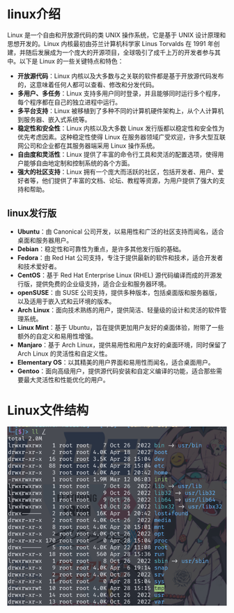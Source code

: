 # linux介绍

Linux 是一个自由和开放源代码的类 UNIX 操作系统，它是基于 UNIX 设计原理和思想开发的。Linux 内核最初由芬兰计算机科学家 Linus Torvalds 在 1991 年创建，并随后发展成为一个庞大的开源项目，全球吸引了成千上万的开发者参与其中。以下是 Linux 的一些关键特点和特色：

- **开放源代码**：Linux 内核以及大多数与之关联的软件都是基于开放源代码发布的，这意味着任何人都可以查看、修改和分发代码。
- **多用户、多任务**：Linux 支持多用户同时登录，并且能够同时运行多个程序，每个程序都在自己的独立进程中运行。
- **多平台支持**：Linux 被移植到了多种不同的计算机硬件架构上，从个人计算机到服务器、嵌入式系统等。
- **稳定性和安全性**：Linux 内核以及大多数 Linux 发行版都以稳定性和安全性为优先考虑因素。这种稳定性使得 Linux 在服务器领域广受欢迎，许多大型互联网公司和企业都在其服务器端采用 Linux 操作系统。
- **自由度和灵活性**：Linux 提供了丰富的命令行工具和灵活的配置选项，使得用户能够自由地定制和控制系统的各个方面。
- **强大的社区支持**：Linux 拥有一个庞大而活跃的社区，包括开发者、用户、爱好者等，他们提供了丰富的文档、论坛、教程等资源，为用户提供了强大的支持和帮助。

## linux发行版

- **Ubuntu**：由 Canonical 公司开发，以易用性和广泛的社区支持而闻名，适合桌面和服务器用户。
- **Debian**：稳定性和可靠性为重点，是许多其他发行版的基础。
- **Fedora**：由 Red Hat 公司支持，专注于提供最新的软件和技术，适合开发者和技术爱好者。
- **CentOS**：基于 Red Hat Enterprise Linux (RHEL) 源代码编译而成的开源发行版，提供免费的企业级支持，适合企业和服务器环境。
- **openSUSE**：由 SUSE 公司支持，提供多种版本，包括桌面版和服务器版，以及适用于嵌入式和云环境的版本。
- **Arch Linux**：面向技术熟练的用户，提供简洁、轻量级的设计和灵活的软件管理系统。
- **Linux Mint**：基于 Ubuntu，旨在提供更加用户友好的桌面体验，附带了一些额外的自定义和易用性增强。
- **Manjaro**：基于 Arch Linux，提供易用性和用户友好的桌面环境，同时保留了 Arch Linux 的灵活性和自定义性。
- **Elementary OS**：以其精美的用户界面和易用性而闻名，适合桌面用户。
- **Gentoo**：面向高级用户，提供源代码安装和自定义编译的功能，适合那些需要最大灵活性和性能优化的用户。

# Linux文件结构

![image-20240428155019570](./image/image-20240428155019570.png)